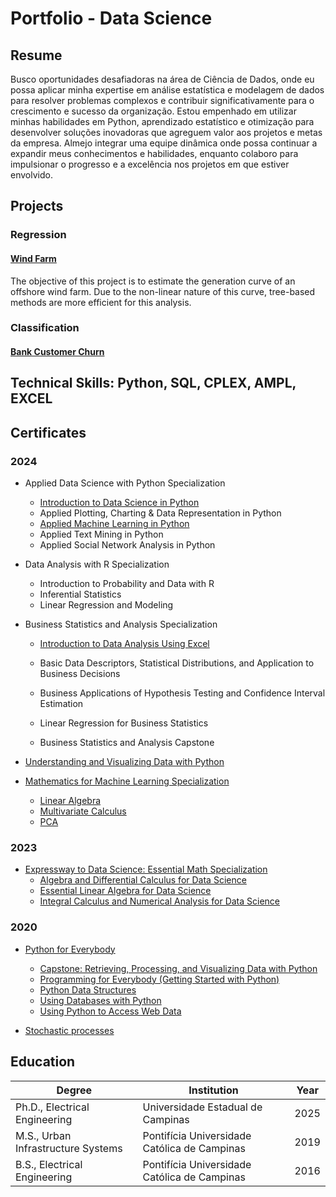# Portfolio - Data Science 

## Resume

Busco oportunidades desafiadoras na área de Ciência de Dados, onde eu possa aplicar minha expertise em análise estatística e modelagem de dados para resolver problemas complexos e contribuir significativamente para o crescimento e sucesso da organização. Estou empenhado em utilizar minhas habilidades em Python, aprendizado estatístico e otimização para desenvolver soluções inovadoras que agreguem valor aos projetos e metas da empresa. Almejo integrar uma equipe dinâmica onde possa continuar a expandir meus conhecimentos e habilidades, enquanto colaboro para impulsionar o progresso e a excelência nos projetos em que estiver envolvido.


## Projects

### Regression
#### [Wind Farm](https://github.com/rvanguita/wind_farm)
The objective of this project is to estimate the generation curve of an offshore wind farm. Due to the non-linear nature of this curve, tree-based methods are more efficient for this analysis.

### Classification
#### [Bank Customer Churn](https://github.com/rvanguita/bank_customer_churn)



## Technical Skills: Python, SQL, CPLEX, AMPL, EXCEL

## Certificates

### __2024__

- Applied Data Science with Python Specialization
  - [Introduction to Data Science in Python](https://github.com/rvanguita/portfolio/blob/main/certificates/Applied%20Data%20Science%20with%20Python%20Specialization/Introduction%20to%20Data%20Science%20in%20Python/Coursera%206X7MSJM9ZW7S.pdf)
  - Applied Plotting, Charting & Data Representation in Python
  - [Applied Machine Learning in Python](https://github.com/rvanguita/portfolio/blob/main/certificates/Applied%20Data%20Science%20with%20Python%20Specialization/Applied%20Machine%20Learning%20in%20Python/Coursera%209LT6NMT6QFUF.pdf)
  - Applied Text Mining in Python
  - Applied Social Network Analysis in Python



- Data Analysis with R Specialization
  - Introduction to Probability and Data with R
  - Inferential Statistics
  - Linear Regression and Modeling


- Business Statistics and Analysis Specialization
  - [Introduction to Data Analysis Using Excel](https://github.com/rvanguita/portfolio/blob/main/certificates/Introduction%20to%20Data%20Analysis%20Using%20Excel/Coursera%205BVSFVK7NALP.pdf)

  - Basic Data Descriptors, Statistical Distributions, and Application to Business Decisions

  - Business Applications of Hypothesis Testing and Confidence Interval Estimation

  - Linear Regression for Business Statistics

  - Business Statistics and Analysis Capstone



- [Understanding and Visualizing Data with Python](https://github.com/rvanguita/portfolio/blob/main/certificates/Understanding%20and%20Visualizing%20Data%20with%20Python/Coursera%20HUY6PDI3FNM8.pdf)



- [Mathematics for Machine Learning Specialization](https://github.com/rvanguita/portfolio/blob/main/certificates/Mathematics%20for%20Machine%20Learning/Coursera%20AVCUZHDPGLI5.pdf)
  - [Linear Algebra](https://github.com/rvanguita/portfolio/blob/main/certificates/Mathematics%20for%20Machine%20Learning/Linear%20Algebra/Coursera%20SRTBX3X4EWBT.pdf)
  - [Multivariate Calculus](https://github.com/rvanguita/portfolio/blob/main/certificates/Mathematics%20for%20Machine%20Learning/Multivariate%20Calculus/Coursera%20LGDZ8QKKTQHR.pdf)
  - [PCA](https://github.com/rvanguita/portfolio/blob/main/certificates/Mathematics%20for%20Machine%20Learning/PCA/Coursera%20IZ46EUD7BH7B.pdf)

### __2023__

- [Expressway to Data Science: Essential Math Specialization](https://github.com/rvanguita/portfolio/blob/main/certificates/Expressway%20to%20Data%20Science%3A%20Essential%20Math%20Specialization/Coursera%209LS7323MCHAF.pdf)
  - [Algebra and Differential Calculus for Data Science](https://github.com/rvanguita/portfolio/blob/main/certificates/Expressway%20to%20Data%20Science%3A%20Essential%20Math%20Specialization/Algebra%20and%20Differential%20Calculus%20for%20Data%20Science/Coursera%20CBXVZ8C9EZQ2.pdf)
  - [Essential Linear Algebra for Data Science](https://github.com/rvanguita/portfolio/blob/main/certificates/Expressway%20to%20Data%20Science%3A%20Essential%20Math%20Specialization/Essential%20Linear%20Algebra%20for%20Data%20Science/Coursera%20QPLE6TXDE9GM.pdf)
  - [Integral Calculus and Numerical Analysis for Data Science](https://github.com/rvanguita/portfolio/blob/main/certificates/Expressway%20to%20Data%20Science%3A%20Essential%20Math%20Specialization/Integral%20Calculus%20and%20Numerical%20Analysis%20for%20Data%20Science/Coursera%20PYQBRSQCBQRU.pdf)  


### __2020__

- [Python for Everybody](https://github.com/rvanguita/portfolio/blob/main/certificates/Python%20for%20Everybody/Coursera%20QJN7QJTLGFLT.pdf)
  - [Capstone: Retrieving, Processing, and Visualizing Data with Python](https://github.com/rvanguita/portfolio/blob/main/certificates/Python%20for%20Everybody/Capstone%3A%20Retrieving%2C%20Processing%2C%20and%20Visualizing%20Data%20with%20Python/Coursera%20QJN7QJTLGFLT.pdf)
  - [Programming for Everybody (Getting Started with Python)](https://github.com/rvanguita/portfolio/blob/main/certificates/Python%20for%20Everybody/Programming%20for%20Everybody%20(Getting%20Started%20with%20Python)/Coursera%20L93RZWK9WZB8.pdf)
  - [Python Data Structures](https://github.com/rvanguita/portfolio/blob/main/certificates/Python%20for%20Everybody/Python%20Data%20Structures/Coursera%20CABEC4D9W5QF.pdf)
  - [Using Databases with Python](https://github.com/rvanguita/portfolio/blob/main/certificates/Python%20for%20Everybody/Using%20Databases%20with%20Python/Coursera%20FN7JP8SM77S9.pdf)
  - [Using Python to Access Web Data](https://github.com/rvanguita/portfolio/blob/main/certificates/Python%20for%20Everybody/Using%20Python%20to%20Access%20Web%20Data/Coursera%20LV7GTE5D9VTJ.pdf)


- [Stochastic processes](https://github.com/rvanguita/portfolio/blob/main/certificates/Stochastic%20processes/Certificate.pdf)


## Education

| Degree                                 | Institution                                             | Year  |
|----------------------------------------|---------------------------------------------------------|-------|
| Ph.D., Electrical Engineering          | Universidade Estadual de Campinas                       | 2025  |
| M.S., Urban Infrastructure Systems     | Pontifícia Universidade Católica de Campinas            | 2019  |
| B.S., Electrical Engineering           | Pontifícia Universidade Católica de Campinas            | 2016  |